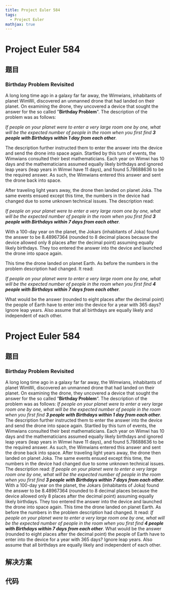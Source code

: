 ```yaml
---
title: Project Euler 584
tags:
  - Project Euler
mathjax: true
---
```

<escape><!-- more --></escape>
    
# Project Euler 584
## 题目
### Birthday Problem Revisited

A long long time ago in a galaxy far far away, the Wimwians, inhabitants of planet WimWi, discovered an unmanned drone that had landed on their planet. On examining the drone, they uncovered a device that sought the answer for the so called "<b>Birthday Problem</b>". The description of the problem was as follows:

<i>If people on your planet were to enter a very large room one by one, what will be the expected number of people in the room when you first find <b>3 people with Birthdays within 1 day from each other</b>.</i>

The description further instructed them to enter the answer into the device and send the drone into space again. Startled by this turn of events, the Wimwians consulted their best mathematicians. Each year on Wimwi has 10 days and the mathematicians assumed equally likely birthdays and ignored leap years (leap years in Wimwi have 11 days), and found 5.78688636 to be the required answer. As such, the Wimwians entered this answer and sent the drone back into space.


After traveling light years away, the drone then landed on planet Joka. The same events ensued except this time, the numbers in the device had changed due to some unknown technical issues. The description read:

<i>If people on your planet were to enter a very large room one by one, what will be the expected number of people in the room when you first find <b>3 people with Birthdays within 7 days from each other</b>.</i>

With a 100-day year on the planet, the Jokars (inhabitants of Joka) found the answer to be 8.48967364 (rounded to 8 decimal places because the device allowed only 8 places after the decimal point) assuming equally likely birthdays. They too entered the answer into the device and launched the drone into space again.


This time the drone landed on planet Earth. As before the numbers in the problem description had changed. It read:

<i>If people on your planet were to enter a very large room one by one, what will be the expected number of people in the room when you first find <b>4 people with Birthdays within 7 days from each other</b>.</i>

What would be the answer (rounded to eight places after the decimal point) the people of Earth have to enter into the device for a year with 365 days? Ignore leap years. Also assume that all birthdays are equally likely and independent of each other.


# Project Euler 584
## 题目
### Birthday Problem Revisited

A long long time ago in a galaxy far far away, the Wimwians, inhabitants of planet WimWi, discovered an unmanned drone that had landed on their planet. On examining the drone, they uncovered a device that sought the answer for the so called “<b>Birthday Problem</b>“. The description of the problem was as follows:
<i>If people on your planet were to enter a very large room one by one, what will be the expected number of people in the room when you first find <b>3 people with Birthdays within 1 day from each other</b>.</i>
The description further instructed them to enter the answer into the device and send the drone into space again. Startled by this turn of events, the Wimwians consulted their best mathematicians. Each year on Wimwi has 10 days and the mathematicians assumed equally likely birthdays and ignored leap years (leap years in Wimwi have 11 days), and found 5.78688636 to be the required answer. As such, the Wimwians entered this answer and sent the drone back into space.
After traveling light years away, the drone then landed on planet Joka. The same events ensued except this time, the numbers in the device had changed due to some unknown technical issues. The description read:
<i>If people on your planet were to enter a very large room one by one, what will be the expected number of people in the room when you first find <b>3 people with Birthdays within 7 days from each other</b>.</i>
With a 100-day year on the planet, the Jokars (inhabitants of Joka) found the answer to be 8.48967364 (rounded to 8 decimal places because the device allowed only 8 places after the decimal point) assuming equally likely birthdays. They too entered the answer into the device and launched the drone into space again.
This time the drone landed on planet Earth. As before the numbers in the problem description had changed. It read:
<i>If people on your planet were to enter a very large room one by one, what will be the expected number of people in the room when you first find <b>4 people with Birthdays within 7 days from each other</b>.</i>
What would be the answer (rounded to eight places after the decimal point) the people of Earth have to enter into the device for a year with 365 days? Ignore leap years. Also assume that all birthdays are equally likely and independent of each other.


## 解决方案


## 代码


